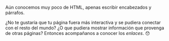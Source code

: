 Aún conocemos muy poco de HTML, apenas escribir encabezados y párrafos.

¿No te gustaría que tu página fuera más interactiva y se pudiera conectar con el resto del mundo? ¿O que pudiera mostrar información que provenga de otras páginas? Entonces acompañanos a conocer los _enlaces_. :hushed:
